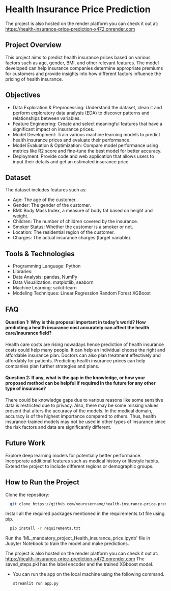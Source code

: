 # Health Insurance Price Prediction
The project is also hosted on the render platform you can check it out at: https://health-insurance-price-prediction-x472.onrender.com

## Project Overview
This project aims to predict health insurance prices based on various factors such as age, gender, BMI, and other relevant features. 
The model developed can help insurance companies determine appropriate premiums for customers and provide insights into how different factors influence the pricing of health insurance.

## Objectives
- Data Exploration & Preprocessing: Understand the dataset, clean it and perform exploratory data analysis (EDA) to discover patterns and relationships between variables.
- Feature Engineering: Create and select meaningful features that have a significant impact on insurance prices.
- Model Development: Train various machine learning models to predict health insurance prices and evaluate their performance.
- Model Evaluation & Optimization: Compare model performance using metrics like R2 score and fine-tune the best model for better accuracy.
- Deployment: Provide code and web application that allows users to input their details and get an estimated insurance price.

## Dataset
The dataset includes features such as:
- Age: The age of the customer.
- Gender: The gender of the customer.
- BMI: Body Mass Index, a measure of body fat based on height and weight.
- Children: The number of children covered by the insurance.
- Smoker Status: Whether the customer is a smoker or not.
- Location: The residential region of the customer.
- Charges: The actual insurance charges (target variable).

## Tools & Technologies
- Programming Language: Python
- Libraries:
- Data Analysis: pandas, NumPy
- Data Visualization: matplotlib, seaborn
- Machine Learning: scikit-learn
- Modeling Techniques:
Linear Regression
Random Forest
XGBoost

## FAQ

#### Question 1: Why is this proposal important in today’s world? How predicting a health insurance cost accurately can affect the health care/insurance field?
Health care costs are rising nowadays hence prediction of health insurance costs could help many people. It can help an individual choose the right and affordable insurance plan. Doctors can also plan treatment effectively and affordably for patients. Predicting health insurance prices can help companies plan further strategies and plans.

#### Question 2: If any, what is the gap in the knowledge, or how your proposed method can be helpful if required in the future for any other type of insurance?
There could be knowledge gaps due to various reasons like some sensitive data is restricted due to privacy. Also, there may be some missing values present that alters the accuracy of the models.
In the medical domain, accuracy is of the highest importance compared to others. Thus, health insurance-trained models may not be used in other types of insurance since the risk factors and data are significantly different.

## Future Work
Explore deep learning models for potentially better performance.
Incorporate additional features such as medical history or lifestyle habits.
Extend the project to include different regions or demographic groups.

## How to Run the Project
Clone the repository:
```bash
  git clone https://github.com/yourusername/health-insurance-price-prediction.git
```
Install all the required packages mentioned in the requirements.txt file using pip.
```bash
  pip install -r requirements.txt
```
Run the 'ML_mandatory_project_Health_insurance_price.ipynb' file in Jupyter Notebook to train the model and make predictions.

The project is also hosted on the render platform you can check it out at: https://health-insurance-price-prediction-x472.onrender.com
The saved_steps.pkl has the label encoder and the trained XGboost model.

- You can run the app on the local machine using the following command.
  ```bash
  streamlit run app.py 
```  


